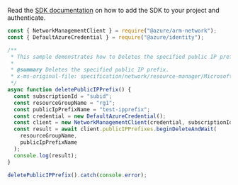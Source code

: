 Read the [SDK documentation](https://github.com/Azure/azure-sdk-for-js/blob/%40azure%2Farm-network_28.0.0/sdk/network/arm-network/README.md) on how to add the SDK to your project and authenticate.

```javascript
const { NetworkManagementClient } = require("@azure/arm-network");
const { DefaultAzureCredential } = require("@azure/identity");

/**
 * This sample demonstrates how to Deletes the specified public IP prefix.
 *
 * @summary Deletes the specified public IP prefix.
 * x-ms-original-file: specification/network/resource-manager/Microsoft.Network/stable/2021-08-01/examples/PublicIpPrefixDelete.json
 */
async function deletePublicIPPrefix() {
  const subscriptionId = "subid";
  const resourceGroupName = "rg1";
  const publicIpPrefixName = "test-ipprefix";
  const credential = new DefaultAzureCredential();
  const client = new NetworkManagementClient(credential, subscriptionId);
  const result = await client.publicIPPrefixes.beginDeleteAndWait(
    resourceGroupName,
    publicIpPrefixName
  );
  console.log(result);
}

deletePublicIPPrefix().catch(console.error);
```
